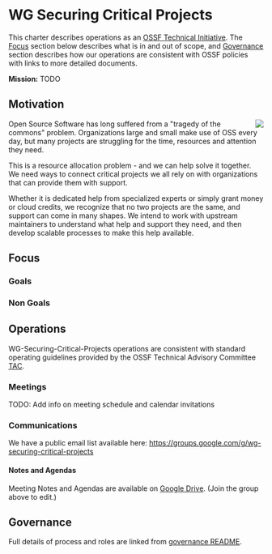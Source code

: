 # WG Securing Critical Projects

This charter describes operations as an [OSSF Technical Initiative](https://github.com/ossf/tac/blob/master/charters/).
The [Focus](#focus) section below describes what is in and out of scope,
and [Governance](#governance) section describes how our operations are consistent with OSSF policies with links to more detailed documents.

**Mission:** TODO

## Motivation

<img align="right" src="https://imgs.xkcd.com/comics/dependency.png">

Open Source Software has long suffered from a "tragedy of the commons" problem.
Organizations large and small make use of OSS every day, but many projects are struggling for the time, resources and attention they need.

This is a resource allocation problem - and we can help solve it together.
We need ways to connect critical projects we all rely on with organizations that can provide them with support.

Whether it is dedicated help from specialized experts or simply grant money or cloud credits, we recognize that no two
projects are the same, and support can come in many shapes.
We intend to work with upstream maintainers to understand what help and support they need, and then develop scalable processes to make
this help available.

## Focus

### Goals

### Non Goals

## Operations

WG-Securing-Critical-Projects operations are consistent with standard operating guidelines
provided by the OSSF Technical Advisory Committee
[TAC](https://github.com/ossf/tac).

### Meetings

TODO: Add info on meeting schedule and calendar invitations

### Communications

We have a public email list available here: https://groups.google.com/g/wg-securing-critical-projects

#### Notes and Agendas

Meeting Notes and Agendas are available on [Google Drive](https://docs.google.com/document/d/1MIXxadtWsaROpFcJnBtYnQPoyzTCIDhd0IGV8PIV0mQ/edit). (Join the group above to edit.)


## Governance

Full details of process and roles are linked from [governance README](/governance).
